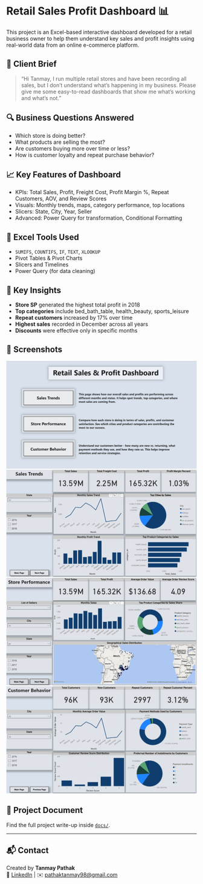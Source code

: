 # Retail Sales Profit Dashboard 📊

This project is an Excel-based interactive dashboard developed for a retail business owner to help them understand key sales and profit insights using real-world data from an online e-commerce platform.

## 💼 Client Brief

> “Hi Tanmay, I run multiple retail stores and have been recording all sales, but I don’t understand what’s happening in my business. Please give me some easy-to-read dashboards that show me what’s working and what’s not.”

## 🔍 Business Questions Answered

- Which store is doing better?
- What products are selling the most?
- Are customers buying more over time or less?
- How is customer loyalty and repeat purchase behavior?

## 📈 Key Features of Dashboard

- KPIs: Total Sales, Profit, Freight Cost, Profit Margin %, Repeat Customers, AOV, and Review Scores
- Visuals: Monthly trends, maps, category performance, top locations
- Slicers: State, City, Year, Seller
- Advanced: Power Query for transformation, Conditional Formatting

## 🔧 Excel Tools Used

- `SUMIFS`, `COUNTIFS`, `IF`, `TEXT`, `XLOOKUP`
- Pivot Tables & Pivot Charts
- Slicers and Timelines
- Power Query (for data cleaning)

## 🧠 Key Insights

- **Store SP** generated the highest total profit in 2018
- **Top categories** include bed_bath_table, health_beauty, sports_leisure
- **Repeat customers** increased by 17% over time
- **Highest sales** recorded in December across all years
- **Discounts** were effective only in specific months

## 📌 Screenshots

![Dashboard Page](assets/Main_Page.png)
![Dashboard Page](assets/Sales_Trends_Page.png)
![Dashboard Page](assets/Store_Performance_Page.png)
![Dashboard Page](assets/Customer_Behaviour_Page.png)

## 📝 Project Document

Find the full project write-up inside [`docs/`](docs/).

---

## 📬 Contact

Created by **Tanmay Pathak**  
🔗 [LinkedIn](https://www.linkedin.com/in/tanmay-pathak) | ✉️ pathaktanmay98@gmail.com
